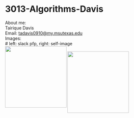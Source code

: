 # 3013-Algorithms-Davis

About me:
</br>Tairique Davis
</br>Email: tadavis0910@my.msutexas.edu
</br>Images:
</br> # left: slack pfp, right: self-image
</br><img src="https://user-images.githubusercontent.com/108636715/213933685-0716066e-9792-4cc9-ba5e-1d0ae421d366.jpg" width="200" height="200" align="left" margin="0 auto"/> 
</br><img src="https://user-images.githubusercontent.com/108636715/213933760-37e4bf56-2711-4af4-a1f2-d92d6c760ab4.jpg" width="200" height="200" align="center" margin="0 auto"/> 

